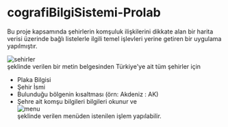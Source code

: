 # cografiBilgiSistemi-Prolab
Bu proje kapsamında şehirlerin komşuluk ilişkilerini dikkate alan bir harita verisi üzerinde bağlı listelerle ilgili temel işlevleri yerine getiren bir uygulama yapılmıştır.

![sehirler](https://user-images.githubusercontent.com/65903573/111228070-a879c880-85f4-11eb-9210-adc490eeef64.png) <br>
şeklinde verilen bir metin belgesinden Türkiye'ye ait tüm şehirler için
  * Plaka Bilgisi
  * Şehir İsmi
  * Bulunduğu bölgenin kısaltması (örn: Akdeniz : AK)
  * Şehre ait komşu bilgileri
bilgileri okunur ve <br>
![menu](https://user-images.githubusercontent.com/65903573/111228421-3d7cc180-85f5-11eb-9d11-a6a62c12b866.png) <br>
şeklinde verilen menüden istenilen işlem yapılabilir.



